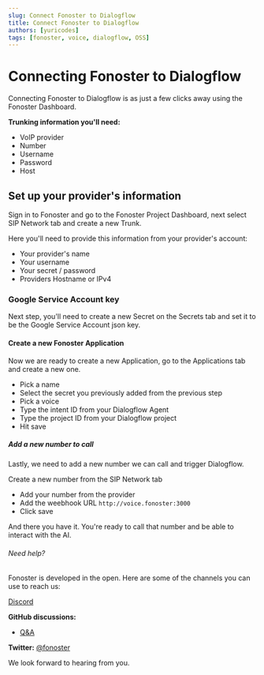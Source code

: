 ```yaml
---
slug: Connect Fonoster to Dialogflow
title: Connect Fonoster to Dialogflow
authors: [yuricodes]
tags: [fonoster, voice, dialogflow, OSS]
---
```


# Connecting Fonoster to Dialogflow 

Connecting Fonoster to Dialogflow is as just a few clicks away using the Fonoster Dashboard. 

**Trunking information you'll need:**
- VoIP provider
- Number
- Username
- Password
- Host

## Set up your provider's information
Sign in to Fonoster and go to the Fonoster Project Dashboard, next select SIP Network tab and create a new Trunk.

Here you'll need to provide this information from your provider's account:
- Your provider's name
- Your username 
- Your secret / password
- Providers Hostname or IPv4

### Google Service Account key
Next step, you'll need to create a new Secret on the Secrets tab and set it to be the Google Service Account json key.

#### Create a new Fonoster Application 

Now we are ready to create a new Application, go to the Applications tab and create a new one. 
- Pick a name
- Select the secret you previously added from the previous step
- Pick a voice
- Type the intent ID from your Dialogflow Agent
- Type the project ID from your Dialogflow project
- Hit save

##### Add a new number to call 

Lastly, we need to add a new number we can call and trigger Dialogflow.

Create a new number from the SIP Network tab
- Add your number from the provider
- Add the weebhook URL ```http://voice.fonoster:3000```
- Click save

And there you have it. You're ready to call that number and be able to interact with the AI. 

###### Need help?

Fonoster is developed in the open. Here are some of the channels you can use to reach us: 

[Discord](https://discord.gg/mpWSRUhG7e)

**GitHub discussions:**
- [Q&A](https://github.com/fonoster/fonoster/discussions/categories/q-a) 

**Twitter:** [@fonoster](https://twitter.com/fonoster)

We look forward to hearing from you.
